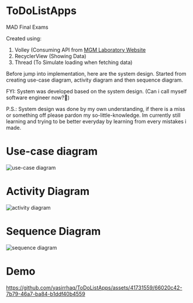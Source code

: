 # ToDoListApps
MAD Final Exams

Created using:
1. Volley (Consuming API from [MGM Laboratory Website](https://mgm.ub.ac.id/todo.php)
2. RecyclerView (Showing Data)
3. Thread (To Simulate loading when fetching data)

Before jump into implementation, here are the system design. Started from creating use-case diagram, activity diagram and then sequence diagram.

FYI: System was developed based on the system design. (Can i call myself software engineer now?🤪)

P.S.: System design was done by my own understanding, if there is a miss or something off please pardon my so-little-knowledge. 
Im currently still learning and trying to be better everyday by learning from every mistakes i made.
# Use-case diagram
![use-case diagram](https://github.com/yasirrhaq/ToDoListApps/assets/41731559/7c2d001b-ebcf-4903-b9de-9569408e8412)

# Activity Diagram
![activity diagram](https://github.com/yasirrhaq/ToDoListApps/assets/41731559/2045fb20-3294-483d-bd81-cc93784c0399)

# Sequence Diagram
![sequence diagram](https://github.com/yasirrhaq/ToDoListApps/assets/41731559/6c4448eb-9cf4-45d2-82b1-a0f178c9325a)

# Demo
https://github.com/yasirrhaq/ToDoListApps/assets/41731559/66020c42-7b79-46a7-ba84-b1ddf40b4559
